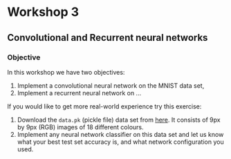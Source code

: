 # Workshop 3

## Convolutional and Recurrent neural networks

### Objective

In this workshop we have two objectives:

1. Implement a convolutional neural network on the MNIST data set,
2. Implement a recurrent neural network on ...

If you would like to get more real-world experience try this exercise:

1. Download the ```data.pk``` (pickle file) data set from [here](https://drive.google.com/file/d/1b2zwUWVVwdJkEAavMXv1D9wfjaG0Nf1W/view?usp=sharing). It consists of 9px by 9px (RGB) images of 18 different colours.
2. Implement any neural network classifier on this data set and let us know what your best test set accuracy is, and what network configuration you used.


